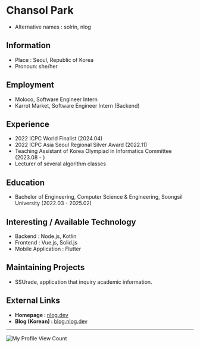 # Chansol Park
* Alternative names : solrin, nlog

## Information
* Place : Seoul, Republic of Korea
* Pronoun: she/her

## Employment
* Moloco, Software Engineer Intern
* Karrot Market, Software Engineer Intern (Backend)

## Experience
* 2022 ICPC World Finalist (2024.04)
* 2022 ICPC Asia Seoul Regional Silver Award (2022.11)
* Teaching Assistant of Korea Olympiad in Informatics Committee (2023.08 - )
* Lecturer of several algorithm classes

## Education
* Bachelor of Engineering, Computer Science & Engineering, Soongsil University (2022.03 - 2025.02)

## Interesting / Available Technology
* Backend : Node.js, Kotlin
* Frontend : Vue.js, Solid.js
* Mobile Application : Flutter

## Maintaining Projects
* SSUrade, application that inquiry academic information.

## External Links
* <b>Homepage : </b> [nlog.dev](https://nlog.dev/)
* <b>Blog (Korean) : </b> [blog.nlog.dev](http://blog.nlog.dev/)

---
![My Profile View Count](https://komarev.com/ghpvc/?username=nnnlog&style=flat-square&color=grey) 

